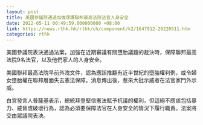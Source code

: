 ```yaml
---
layout: post
title: 美國參議院通過加強保護聯邦最高法院法官人身安全
date: 2022-05-11 00:49:59.000000000 +08:00
link: https://news.rthk.hk/rthk/ch/component/k2/1647912-20220511.htm
categories: rthk
---
```


美國參議院表決通過法案，加強在近期審議有關墮胎議題的裁決時，保障聯邦最高法院9名法官，以及他們家人的人身安全。

美國聯邦最高法院早前外洩文件，認為應該推翻有近半世紀的墮胎權判例，或令婦女墮胎權在聯邦層面失去憲法保障。消息傳出後，惹來大批示威者在法官家門外示威。

白宮發言人普薩基表示，總統拜登堅信憲法賦予抗議的權利，但這絕不應該包括暴力、威脅或破壞行為，認為必須要保障法官在人身安全的情況下履行職責。法案將交由眾議院表決。
